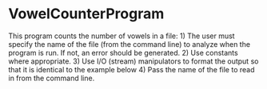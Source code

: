 # VowelCounterProgram
This program counts the number of vowels in a file:
    1) The user must specify the name of the file (from the command line) to analyze when the program is run. If not, an error should be generated.
    2) Use constants where appropriate.
    3) Use I/O (stream) manipulators to format the output so that it is identical to the example below
    4) Pass the name of the file to read in from the command line.
    
